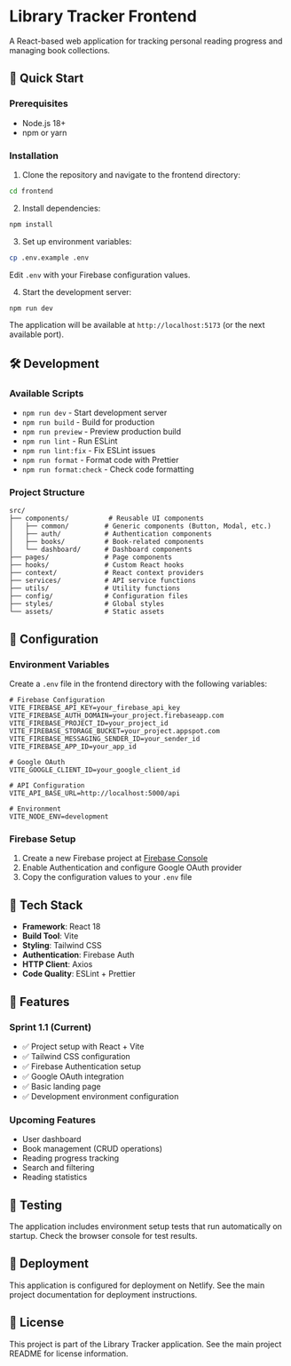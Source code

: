 # Library Tracker Frontend

A React-based web application for tracking personal reading progress and managing book collections.

## 🚀 Quick Start

### Prerequisites
- Node.js 18+ 
- npm or yarn

### Installation

1. Clone the repository and navigate to the frontend directory:
```bash
cd frontend
```

2. Install dependencies:
```bash
npm install
```

3. Set up environment variables:
```bash
cp .env.example .env
```
Edit `.env` with your Firebase configuration values.

4. Start the development server:
```bash
npm run dev
```

The application will be available at `http://localhost:5173` (or the next available port).

## 🛠️ Development

### Available Scripts

- `npm run dev` - Start development server
- `npm run build` - Build for production
- `npm run preview` - Preview production build
- `npm run lint` - Run ESLint
- `npm run lint:fix` - Fix ESLint issues
- `npm run format` - Format code with Prettier
- `npm run format:check` - Check code formatting

### Project Structure

```
src/
├── components/          # Reusable UI components
│   ├── common/         # Generic components (Button, Modal, etc.)
│   ├── auth/           # Authentication components
│   ├── books/          # Book-related components
│   └── dashboard/      # Dashboard components
├── pages/              # Page components
├── hooks/              # Custom React hooks
├── context/            # React context providers
├── services/           # API service functions
├── utils/              # Utility functions
├── config/             # Configuration files
├── styles/             # Global styles
└── assets/             # Static assets
```

## 🔧 Configuration

### Environment Variables

Create a `.env` file in the frontend directory with the following variables:

```env
# Firebase Configuration
VITE_FIREBASE_API_KEY=your_firebase_api_key
VITE_FIREBASE_AUTH_DOMAIN=your_project.firebaseapp.com
VITE_FIREBASE_PROJECT_ID=your_project_id
VITE_FIREBASE_STORAGE_BUCKET=your_project.appspot.com
VITE_FIREBASE_MESSAGING_SENDER_ID=your_sender_id
VITE_FIREBASE_APP_ID=your_app_id

# Google OAuth
VITE_GOOGLE_CLIENT_ID=your_google_client_id

# API Configuration
VITE_API_BASE_URL=http://localhost:5000/api

# Environment
VITE_NODE_ENV=development
```

### Firebase Setup

1. Create a new Firebase project at [Firebase Console](https://console.firebase.google.com/)
2. Enable Authentication and configure Google OAuth provider
3. Copy the configuration values to your `.env` file

## 🎨 Tech Stack

- **Framework**: React 18
- **Build Tool**: Vite
- **Styling**: Tailwind CSS
- **Authentication**: Firebase Auth
- **HTTP Client**: Axios
- **Code Quality**: ESLint + Prettier

## 📱 Features

### Sprint 1.1 (Current)
- ✅ Project setup with React + Vite
- ✅ Tailwind CSS configuration
- ✅ Firebase Authentication setup
- ✅ Google OAuth integration
- ✅ Basic landing page
- ✅ Development environment configuration

### Upcoming Features
- User dashboard
- Book management (CRUD operations)
- Reading progress tracking
- Search and filtering
- Reading statistics

## 🧪 Testing

The application includes environment setup tests that run automatically on startup. Check the browser console for test results.

## 🚀 Deployment

This application is configured for deployment on Netlify. See the main project documentation for deployment instructions.

## 📄 License

This project is part of the Library Tracker application. See the main project README for license information.
